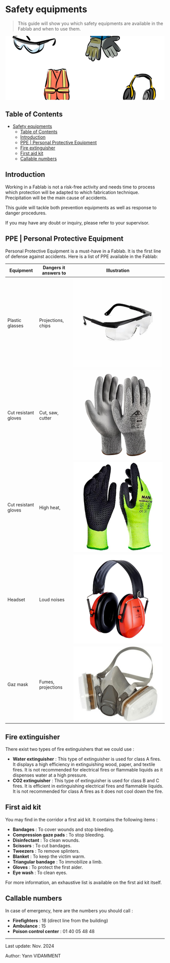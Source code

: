 # Safety equipments

> This guide will show you which safety equipments are available in the Fablab and when to use them.

![Safety equipments](../assets/safety-1.png)

## Table of Contents

- [Safety equipments](#safety-equipments)
  - [Table of Contents](#table-of-contents)
  - [Introduction](#introduction)
  - [PPE | Personal Protective Equipment](#ppe--personal-protective-equipment)
  - [Fire extinguisher](#fire-extinguisher)
  - [First aid kit](#first-aid-kit)
  - [Callable numbers](#callable-numbers)

## Introduction

Working in a Fablab is not a risk-free activity and needs time to process which protection will be adapted to which fabrication technique. Precipitation will be the main cause of accidents.

This guide will tackle both prevention equipments as well as response to danger procedures.

If you may have any doubt or inquiry, please refer to your supervisor.

## PPE | Personal Protective Equipment

Personal Protective Equipment is a must-have in a Fablab. It is the first line of defense against accidents. Here is a list of PPE available in the Fablab:

| Equipment            | Dangers it answers to | Illustration                       |
| -------------------- | --------------------- | ---------------------------------- |
| Plastic glasses      | Projections, chips    | ![glasses](../assets/safety-2.png) |
| Cut resistant gloves | Cut, saw, cutter      | ![gloves](../assets/safety-3.png)  |
| Cut resistant gloves | High heat,            | ![gloves](../assets/safety-4.png)  |
| Headset              | Loud noises           | ![headset](../assets/safety-5.png) |
| Gaz mask             | Fumes, projections    | ![mask](../assets/safety-6.png)    |

## Fire extinguisher

There exist two types of fire extinguishers that we could use :

- **Water extinguisher** : This type of extinguisher is used for class A fires. It displays a high efficiency in extinguishing wood, paper, and textile fires. It is not recommended for electrical fires or flammable liquids as it dispenses water at a high pressure.
- **CO2 extinguisher** : This type of extinguisher is used for class B and C fires. It is efficient in extinguishing electrical fires and flammable liquids. It is not recommended for class A fires as it does not cool down the fire.

## First aid kit

You may find in the corridor a first aid kit. It contains the following items :

- **Bandages** : To cover wounds and stop bleeding.
- **Compression gaze pads** : To stop bleeding.
- **Disinfectant** : To clean wounds.
- **Scissors** : To cut bandages.
- **Tweezers** : To remove splinters.
- **Blanket** : To keep the victim warm.
- **Triangular bandage** : To immobilize a limb.
- **Gloves** : To protect the first aider.
- **Eye wash** : To clean eyes.

For more information, an exhaustive list is available on the first aid kit itself.

## Callable numbers

In case of emergency, here are the numbers you should call :

- **Firefighters** : 18 (direct line from the building)
- **Ambulance** : 15
- **Poison control center** : 01 40 05 48 48

---

Last update: Nov. 2024

Author: Yann VIDAMMENT
